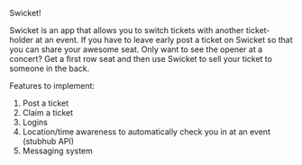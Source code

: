 Swicket! 

Swicket is an app that allows you to switch tickets with another ticket-holder at an event. If you have to leave early post a ticket on Swicket so that you can share your awesome seat. Only want to see the opener at a concert? Get a first row seat and then use Swicket to sell your ticket to someone in the back.

Features to implement:

1. Post a ticket
2. Claim a ticket
3. Logins
4. Location/time awareness to automatically check you in at an event (stubhub API)
5. Messaging system